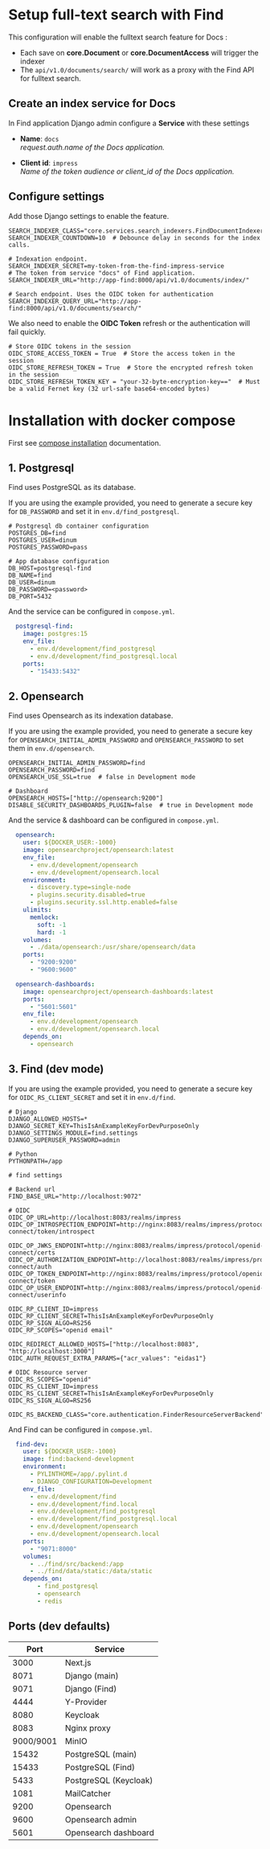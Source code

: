 # Setup full-text search with Find

This configuration will enable the fulltext search feature for Docs :
- Each save on **core.Document** or **core.DocumentAccess** will trigger the indexer
- The `api/v1.0/documents/search/` will work as a proxy with the Find API for fulltext search.

## Create an index service for Docs

In Find application Django admin configure a **Service** with these settings

- **Name**: `docs`<br>_request.auth.name of the Docs application._

- **Client id**: `impress`<br>_Name of the token audience or client_id of the Docs application._

## Configure settings

Add those Django settings to enable the feature.

```shell
SEARCH_INDEXER_CLASS="core.services.search_indexers.FindDocumentIndexer"
SEARCH_INDEXER_COUNTDOWN=10  # Debounce delay in seconds for the index calls.

# Indexation endpoint.
SEARCH_INDEXER_SECRET=my-token-from-the-find-impress-service
# The token from service "docs" of Find application.
SEARCH_INDEXER_URL="http://app-find:8000/api/v1.0/documents/index/"

# Search endpoint. Uses the OIDC token for authentication
SEARCH_INDEXER_QUERY_URL="http://app-find:8000/api/v1.0/documents/search/"
```

We also need to enable the **OIDC Token** refresh or the authentication will fail quickly.

```shell
# Store OIDC tokens in the session
OIDC_STORE_ACCESS_TOKEN = True  # Store the access token in the session
OIDC_STORE_REFRESH_TOKEN = True  # Store the encrypted refresh token in the session
OIDC_STORE_REFRESH_TOKEN_KEY = "your-32-byte-encryption-key=="  # Must be a valid Fernet key (32 url-safe base64-encoded bytes)
```

# Installation with docker compose

First see [compose installation](installation/compose.md) documentation.

## 1. Postgresql

Find uses PostgreSQL as its database.

If you are using the example provided, you need to generate a secure key for `DB_PASSWORD` and set it in `env.d/find_postgresql`.

```shell
# Postgresql db container configuration
POSTGRES_DB=find
POSTGRES_USER=dinum
POSTGRES_PASSWORD=pass

# App database configuration
DB_HOST=postgresql-find
DB_NAME=find
DB_USER=dinum
DB_PASSWORD=<password>
DB_PORT=5432
```

And the service can be configured in `compose.yml`.

```yaml
  postgresql-find:
    image: postgres:15
    env_file:
      - env.d/development/find_postgresql
      - env.d/development/find_postgresql.local
    ports:
      - "15433:5432"
```

## 2. Opensearch

Find uses Opensearch as its indexation database.

If you are using the example provided, you need to generate a secure key for `OPENSEARCH_INITIAL_ADMIN_PASSWORD` and `OPENSEARCH_PASSWORD`
to set them in `env.d/opensearch`.

```shell
OPENSEARCH_INITIAL_ADMIN_PASSWORD=find
OPENSEARCH_PASSWORD=find
OPENSEARCH_USE_SSL=true  # false in Development mode

# Dashboard
OPENSEARCH_HOSTS=["http://opensearch:9200"]
DISABLE_SECURITY_DASHBOARDS_PLUGIN=false  # true in Development mode
```

And the service & dashboard can be configured in `compose.yml`.

```yaml
  opensearch:
    user: ${DOCKER_USER:-1000}
    image: opensearchproject/opensearch:latest
    env_file:
      - env.d/development/opensearch
      - env.d/development/opensearch.local
    environment:
      - discovery.type=single-node
      - plugins.security.disabled=true
      - plugins.security.ssl.http.enabled=false
    ulimits:
      memlock:
        soft: -1
        hard: -1
    volumes:
      - ./data/opensearch:/usr/share/opensearch/data
    ports:
      - "9200:9200"
      - "9600:9600"

  opensearch-dashboards:
    image: opensearchproject/opensearch-dashboards:latest
    ports:
      - "5601:5601"
    env_file:
      - env.d/development/opensearch
      - env.d/development/opensearch.local
    depends_on:
      - opensearch
```

## 3. Find (dev mode)

If you are using the example provided, you need to generate a secure key for `OIDC_RS_CLIENT_SECRET` and set it in `env.d/find`.

```shell
# Django
DJANGO_ALLOWED_HOSTS=*
DJANGO_SECRET_KEY=ThisIsAnExampleKeyForDevPurposeOnly
DJANGO_SETTINGS_MODULE=find.settings
DJANGO_SUPERUSER_PASSWORD=admin

# Python
PYTHONPATH=/app

# find settings

# Backend url
FIND_BASE_URL="http://localhost:9072"

# OIDC
OIDC_OP_URL=http://localhost:8083/realms/impress
OIDC_OP_INTROSPECTION_ENDPOINT=http://nginx:8083/realms/impress/protocol/openid-connect/token/introspect

OIDC_OP_JWKS_ENDPOINT=http://nginx:8083/realms/impress/protocol/openid-connect/certs
OIDC_OP_AUTHORIZATION_ENDPOINT=http://localhost:8083/realms/impress/protocol/openid-connect/auth
OIDC_OP_TOKEN_ENDPOINT=http://nginx:8083/realms/impress/protocol/openid-connect/token
OIDC_OP_USER_ENDPOINT=http://nginx:8083/realms/impress/protocol/openid-connect/userinfo

OIDC_RP_CLIENT_ID=impress
OIDC_RP_CLIENT_SECRET=ThisIsAnExampleKeyForDevPurposeOnly
OIDC_RP_SIGN_ALGO=RS256
OIDC_RP_SCOPES="openid email"

OIDC_REDIRECT_ALLOWED_HOSTS=["http://localhost:8083", "http://localhost:3000"]
OIDC_AUTH_REQUEST_EXTRA_PARAMS={"acr_values": "eidas1"}

# OIDC Resource server
OIDC_RS_SCOPES="openid"
OIDC_RS_CLIENT_ID=impress
OIDC_RS_CLIENT_SECRET=ThisIsAnExampleKeyForDevPurposeOnly
OIDC_RS_SIGN_ALGO=RS256

OIDC_RS_BACKEND_CLASS="core.authentication.FinderResourceServerBackend"
```

And Find can be configured in `compose.yml`.

```yaml
  find-dev:
    user: ${DOCKER_USER:-1000}
    image: find:backend-development
    environment:
      - PYLINTHOME=/app/.pylint.d
      - DJANGO_CONFIGURATION=Development
    env_file:
      - env.d/development/find
      - env.d/development/find.local
      - env.d/development/find_postgresql
      - env.d/development/find_postgresql.local
      - env.d/development/opensearch
      - env.d/development/opensearch.local
    ports:
      - "9071:8000"
    volumes:
      - ../find/src/backend:/app
      - ../find/data/static:/data/static
    depends_on:
        - find_postgresql
        - opensearch
        - redis
```

## Ports (dev defaults)

| Port      | Service               |
| --------- | --------------------- |
| 3000      | Next.js               |
| 8071      | Django (main)         |
| 9071      | Django (Find)         |
| 4444      | Y-Provider            |
| 8080      | Keycloak              |
| 8083      | Nginx proxy           |
| 9000/9001 | MinIO                 |
| 15432     | PostgreSQL (main)     |
| 15433     | PostgreSQL (Find)     |
| 5433      | PostgreSQL (Keycloak) |
| 1081      | MailCatcher           |
| 9200      | Opensearch            |
| 9600      | Opensearch admin      |
| 5601      | Opensearch dashboard  |
